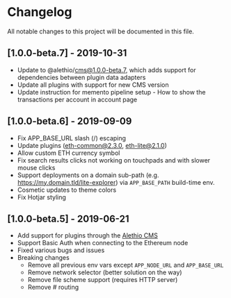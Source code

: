 # Changelog
All notable changes to this project will be documented in this file.

## [1.0.0-beta.7] - 2019-10-31

- Update to @alethio/cms@1.0.0-beta.7, which adds support for dependencies between plugin data adapters
- Update all plugins with support for new CMS version
- Update instruction for memento pipeline setup - How to show the transactions per account in account page

## [1.0.0-beta.6] - 2019-09-09

- Fix APP_BASE_URL slash (/) escaping
- Update plugins (eth-common@2.3.0, eth-lite@2.1.0)
- Allow custom ETH currency symbol
- Fix search results clicks not working on touchpads and with slower mouse clicks
- Support deployments on a domain sub-path (e.g. https://my.domain.tld/lite-explorer) via `APP_BASE_PATH` build-time env.
- Cosmetic updates to theme colors
- Fix Hotjar styling

## [1.0.0-beta.5] - 2019-06-21
- Add support for plugins through the [Alethio CMS](https://github.com/Alethio/cms)
- Support Basic Auth when connecting to the Ethereum node
- Fixed various bugs and issues
- Breaking changes
    - Remove all previous env vars except `APP_NODE_URL` and `APP_BASE_URL`
    - Remove network selector (better solution on the way)
    - Remove file scheme support (requires HTTP server)
    - Remove # routing
